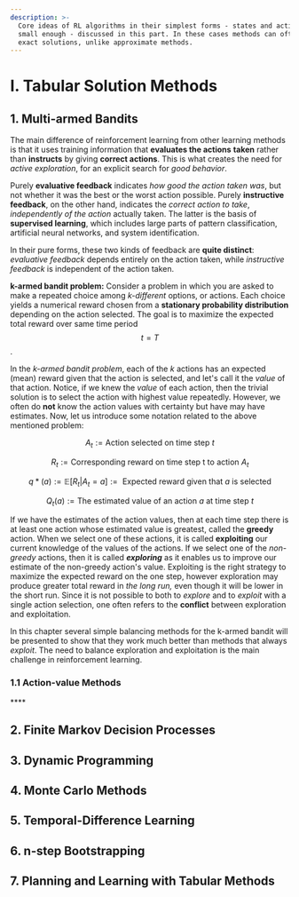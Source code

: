 ```yaml
---
description: >-
  Core ideas of RL algorithms in their simplest forms - states and action spaces
  small enough - discussed in this part. In these cases methods can often find
  exact solutions, unlike approximate methods.
---
```


# I. Tabular Solution Methods

## 1. Multi-armed Bandits

The main difference of reinforcement learning from other learning methods is that it uses training information that **evaluates the actions** **taken** rather than **instructs** by giving **correct actions**. This is what creates the need for _active exploration_, for an explicit search for _good behavior_. 

Purely **evaluative feedback** indicates _how good the action taken was_, but not whether it was the best or the worst action possible. Purely **instructive feedback**, on the other hand, indicates the _correct action to take_, _independently of the action_ actually taken. The latter is the basis of **supervised learning**, which includes large parts of pattern classification, artificial neural networks, and system identification.

 In their pure forms, these two kinds of feedback are **quite distinct**: _evaluative feedback_ depends entirely on the action taken, while _instructive feedback_ is independent of the action taken.

**k-armed bandit problem:** Consider a problem in which you are asked to make a repeated choice among _k-different_ options, or actions. Each choice yields a numerical reward chosen from a **stationary probability distribution** depending on the action selected. The goal is to maximize the expected total reward over same time period $$t=T$$.

In the _k-armed bandit problem_, each of the _k_ actions has an expected \(mean\) reward given that the action is selected, and let's call it the _value_ of that action. Notice, if we knew the _value_ of each action, then the trivial solution is to select the action with highest value repeatedly. However, we often do **not** know the action values with certainty but have may have estimates. Now, let us introduce some notation related to the above mentioned problem:

$$A_t := \text{Action selected on time step } t $$

$$R_t := \text{Corresponding reward on time step t to action } A_t$$ 

$$q{*}(a) := \mathbb{E}[R_t | A_t = a] := \text{ Expected reward given that } a \text{ is selected}$$

$$Q_t(a) := \text{The estimated value of an action } a \text{ at time step } t$$ 

If we have the estimates of the action values, then at each time step there is at least one action whose estimated value is greatest, called the **greedy** action. When we select one of these actions, it is called **exploiting** our current knowledge of the values of the actions. If we select one of the _non-greedy_ actions, then it is called _**exploring**_ as it enables us to improve our estimate of the non-greedy action's value. Exploiting is the right strategy to maximize the expected reward on the one step, however  exploration may produce greater total reward in _the long run,_ even though it will be lower in the short run. Since it is not possible to both to _explore_ and to _exploit_ with a single action selection, one often refers to the **conflict** between exploration and exploitation.

In this chapter several simple balancing methods for the k-armed bandit will be presented to show that they work much better than methods that always _exploit_. The need to balance exploration and exploitation is the main challenge in reinforcement learning.

### 1.1 Action-value Methods

\*\*\*\*

## 2. Finite Markov Decision Processes

## 3. Dynamic Programming

## 4. Monte Carlo Methods

## 5. Temporal-Difference Learning

## 6. n-step Bootstrapping

## 7. Planning and Learning with Tabular Methods



